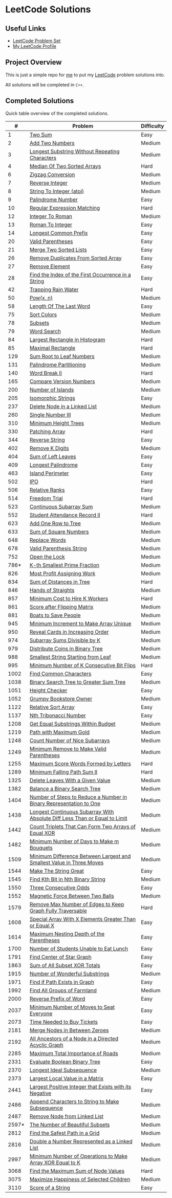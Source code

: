 # LeetCode Solutions

## Useful Links

- [LeetCode Problem Set](https://leetcode.com/problemset/)
- [My LeetCode Profile](https://leetcode.com/Jawdan)

## Project Overview

This is just a simple repo for [me](https://leetcode.com/Jawdan) to put my [LeetCode](https://leetcode.com/problemset/) problem solutions into.

All solutions will be completed in `C++`.

## Completed Solutions

Quick table overview of the completed solutions.

| #     | Problem                                                                                                                                                          | Difficulty |
| ----- | ---------------------------------------------------------------------------------------------------------------------------------------------------------------- | ---------- |
| 1     | [Two Sum](Solutions/0001.TwoSum.cpp)                                                                                                                             | Easy       |
| 2     | [Add Two Numbers](Solutions/0002.AddTwoNumbers.cpp)                                                                                                              | Medium     |
| 3     | [Longest Substring Without Repeating Characters](Solutions/0003.LongestSubstringWithoutRepeatingCharacters.cpp)                                                  | Medium     |
| 4     | [Median Of Two Sorted Arrays](Solutions/0004.MedianOfTwoSortedArrays.cpp)                                                                                        | Hard       |
| 6     | [Zigzag Conversion](Solutions/0006.ZigzagConversion.cpp)                                                                                                         | Medium     |
| 7     | [Reverse Integer](Solutions/0007.ReverseInteger.cpp)                                                                                                             | Medium     |
| 8     | [String To Integer (atoi)](Solutions/0008.StringToIntegerAtoi.cpp)                                                                                               | Medium     |
| 9     | [Palindrome Number](Solutions/0009.PalindromeNumber.cpp)                                                                                                         | Easy       |
| 10    | [Regular Expression Matching](Solutions/0010.RegularExpressionMatching.cpp)                                                                                      | Hard       |
| 12    | [Integer To Roman](Solutions/0012.IntegerToRoman.cpp)                                                                                                            | Medium     |
| 13    | [Roman To Integer](Solutions/0013.RomanToInteger.cpp)                                                                                                            | Easy       |
| 14    | [Longest Common Prefix](Solutions/0014.LongestCommonPrefix.cpp)                                                                                                  | Easy       |
| 20    | [Valid Parentheses](Solutions/0020.ValidParentheses.cpp)                                                                                                         | Easy       |
| 21    | [Merge Two Sorted Lists](Solutions/0021.MergeTwoSortedLists.cpp)                                                                                                 | Easy       |
| 26    | [Remove Duplicates From Sorted Array](Solutions/0026.RemoveDuplicatesFromSortedArray.cpp)                                                                        | Easy       |
| 27    | [Remove Element](Solutions/0027.RemoveElement.cpp)                                                                                                               | Easy       |
| 28    | [Find the Index of the First Occurrence in a String](solutions/0028.FindTheIndexOfTheFirstOccurenceInAString.cpp)                                                | Easy       |
| 42    | [Trapping Rain Water](Solutions/0042.TrappingRainWater.cpp)                                                                                                      | Hard       |
| 50    | [Pow(x, n)](Solutions/0050.PowXN.cpp)                                                                                                                            | Medium     |
| 58    | [Length Of The Last Word](Solutions/0058.LengthOfTheLastWord.cpp)                                                                                                | Easy       |
| 75    | [Sort Colors](Solutions/0075.SortColors.cpp)                                                                                                                     | Medium     |
| 78    | [Subsets](Solutions/0078.Subsets.cpp)                                                                                                                            | Medium     |
| 79    | [Word Search](Solutions/0079.WordSearch.cpp)                                                                                                                     | Medium     |
| 84    | [Largest Rectangle in Histogram](Solutions/0084.LargestRectangleInHistogram.cpp)                                                                                 | Hard       |
| 85    | [Maximal Rectangle](Solutions/0085.MaximalRectangle.cpp)                                                                                                         | Hard       |
| 129   | [Sum Root to Leaf Numbers](Solutions/0129.SumRootToLeafNumbers.cpp)                                                                                              | Medium     |
| 131   | [Palindrome Partitioning](Solutions/0131.PalindromePartitioning.cpp)                                                                                             | Medium     |
| 140   | [Word Break II](Solutions/0140.WordBreakII.cpp)                                                                                                                  | Hard       |
| 165   | [Compare Version Numbers](Solutions/0165.CompareVersionNumbers.cpp)                                                                                              | Medium     |
| 200   | [Number of Islands](Solutions/0200.NumberOfIslands.cpp)                                                                                                          | Medium     |
| 205   | [Isomorphic Strings](Solutions/0205.IsomorphicStrings.cpp)                                                                                                       | Easy       |
| 237   | [Delete Node in a Linked List](Solutions/0237.DeleteNodeInALinkedList.cpp)                                                                                       | Medium     |
| 260   | [Single Number III](Solutions/0260.SingleNumberIII.cpp)                                                                                                          | Medium     |
| 310   | [Minimum Height Trees](Solutions/0310.MinimumHeightTrees.cpp)                                                                                                    | Medium     |
| 330   | [Patching Array](Solutions/0330.PatchingArray.cpp)                                                                                                               | Hard       |
| 344   | [Reverse String](Solutions/0344.ReverseString.cpp)                                                                                                               | Easy       |
| 402   | [Remove K Digits](Solutions/0402.RemoveKDigits.cpp)                                                                                                              | Medium     |
| 404   | [Sum of Left Leaves](Solutions/0404.SumOfLeftLeaves.cpp)                                                                                                         | Easy       |
| 409   | [Longest Palindrome](Solutions/0409.LongestPalindrome.cpp)                                                                                                       | Easy       |
| 463   | [Island Perimeter](Solutions/0463.IslandPerimeter.cpp)                                                                                                           | Easy       |
| 502   | [IPO](Solutions/0502.IPO.cpp)                                                                                                                                    | Hard       |
| 506   | [Relative Ranks](Solutions/0506.RelativeRanks.cpp)                                                                                                               | Easy       |
| 514   | [Freedom Trial](Solutions/0514.FreedomTrial.cpp)                                                                                                                 | Hard       |
| 523   | [Continuous Subarray Sum](Solutions/0523.ContinuousSubarraySum.cpp)                                                                                              | Medium     |
| 552   | [Student Attendance Record II](Solutions/0552.StudentAttendanceRecordII.cpp)                                                                                     | Hard       |
| 623   | [Add One Row to Tree](Solutions/0623.AddOneRowToTree.cpp)                                                                                                        | Medium     |
| 633   | [Sum of Square Numbers](Solutions/0633.SumOfSquareNumbers.cpp)                                                                                                   | Medium     |
| 648   | [Replace Words](Solutions/0648.ReplaceWords.cpp)                                                                                                                 | Medium     |
| 678   | [Valid Parenthesis String](Solutions/0678.ValidParenthesisString.cpp)                                                                                            | Medium     |
| 752   | [Open the Lock](Solutions/0752.OpenTheLock.cpp)                                                                                                                  | Medium     |
| 786*  | [K-th Smallest Prime Fraction](Solutions/0786.KthSmallestPrimeFraction.cpp)                                                                                      | Medium     |
| 826   | [Most Profit Assigning Work](Solutions/0826.MostProfitAssigningWork.cpp)                                                                                         | Medium     |
| 834   | [Sum of Distances in Tree](Solutions/0834.SumOfDistancesInTree.cpp)                                                                                              | Hard       |
| 846   | [Hands of Straights](Solutions/0846.HandOfStraights.cpp)                                                                                                         | Medium     |
| 857   | [Minimum Cost to Hire K Workers](solutions/0857.MinimumCostToHireKWorkers.cpp)                                                                                   | Hard       |
| 861   | [Score after Flipping Matrix](Solutions/0861.ScoreAfterFlippingMatrix.cpp)                                                                                       | Medium     |
| 881   | [Boats to Save People](Solutions/0881.BoatsToSavePeople.cpp)                                                                                                     | Medium     |
| 945   | [Minimum Increment to Make Array Unique](Solutions/0945.MinimumIncrementToMakeArrayUnique.cpp)                                                                   | Medium     |
| 950   | [Reveal Cards in Increasing Order](Solutions/0950.RevealCardsInIncreasingOrder.cpp)                                                                              | Medium     |
| 974   | [Subarray Sums Divisible by K](Solutions/0974.SubarraySumsDivisibleByK.cpp)                                                                                      | Medium     |
| 979   | [Distribute Coins in Binary Tree](Solutions/979.DistributeCoinsInBinaryTree.cpp)                                                                                 | Medium     |
| 988   | [Smallest String Starting from Leaf](Solutions/0988.SmallestStringStartingFromLeaf.cpp)                                                                          | Medium     |
| 995   | [Minimum Number of K Consecutive Bit Flips](Solutions/0995.MinimumNumberOfKConsecutiveBitFlips.cpp)                                                              | Hard       |
| 1002  | [Find Common Characters](Solutions/1002.FindCommonCharacters.cpp)                                                                                                | Easy       |
| 1038  | [Binary Search Tree to Greater Sum Tree](Solutions/1038.BinarySearchTreeToGreaterSumTree.cpp)                                                                    | Medium     |
| 1051  | [Height Checker](Solutions/1051.HeightChecker.cpp)                                                                                                               | Easy       |
| 1052  | [Grumpy Bookstore Owner](Solutions/1052.GrumpyBookstoreOwner.cpp)                                                                                                | Medium     |
| 1122  | [Relative Sort Array](Solutions/1122.RelativeSortArray.cpp)                                                                                                      | Easy       |
| 1137  | [Nth Tribonacci Number](Solutions/1137.NthTribonacciNumber.cpp)                                                                                                  | Easy       |
| 1208  | [Get Equal Substrings Within Budget](Solutions/1208.GetEqualSubstringsWithinBudget.cpp)                                                                          | Medium     |
| 1219  | [Path with Maximum Gold](Solutions/1219.PathWithMaximumGold.cpp)                                                                                                 | Medium     |
| 1248  | [Count Number of Nice Subarrays](Solutions/1248.CountNumberOfNiceSubarrays.cpp)                                                                                  | Medium     |
| 1249  | [Minimum Remove to Make Valid Parentheses](Solutions/1249.MinimumRemoveToMakeValidParentheses.cpp)                                                               | Medium     |
| 1255  | [Maximum Score Words Formed by Letters](Solutions/1255.MaximumScoreWordsFormedByLetters.cpp)                                                                     | Hard       |
| 1289  | [Minimum Falling Path Sum II](Solutions/1289.MinimumFallingPathSumII.cpp)                                                                                        | Hard       |
| 1325  | [Delete Leaves With a Given Value](Solutions/1325.DeleteLeavesWithAGivenValue.cpp)                                                                               | Medium     |
| 1382  | [Balance a Binary Search Tree](Solutions/1382.BalanceABinarySearchTree.cpp)                                                                                      | Medium     |
| 1404  | [Number of Steps to Reduce a Number in Binary Representation to One](Solutions/1404.NumberOfStepsToReduceANumberInABinaryRepresentationToOne.cpp)                | Medium     |
| 1438  | [Longest Continuous Subarray With Absolute Diff Less Than or Equal to Limit](Solutions/1438.LongestContinuousSubarrayWithAbsoluteDiffLessThanOrEqualToLimit.cpp) | Medium     |
| 1442  | [Count Triplets That Can Form Two Arrays of Equal XOR](Solutions/1442.CountTripletsThatCanFormTwoArraysOfEqualXOR.cpp)                                           | Medium     |
| 1482  | [Minimum Number of Days to Make m Bouquets](Solutions/1482.MinimumNumberOfDaysToMakeMBouquets.cpp)                                                               | Medium     |
| 1509  | [Minimum Difference Between Largest and Smallest Value in Three Moves](Solutions/1509.MinimumDifferenceBetweenLargestAndSmallestValueInThreeMoves.cpp)           | Medium     |
| 1544  | [Make The String Great](Solutions/1544.MakeTheStringGreat.cpp)                                                                                                   | Easy       |
| 1545  | [Find Kth Bit in Nth Binary String](Solutions/1545.FindKthBitInNthBinaryString.cpp)                                                                              | Medium     |
| 1550  | [Three Consecutive Odds](Solutions/1550.ThreeConsecutiveOdds.cpp)                                                                                                | Easy       |
| 1552  | [Magnetic Force Between Two Balls](Solutions/1552.MagneticForceBetweenTwoBalls.cpp)                                                                              | Medium     |
| 1579  | [Remove Max Number of Edges to Keep Graph Fully Traversable](Solutions/1579.RemoveMaxNumberOfEdgesToKeepGraphFullyTraversable.cpp)                               | Hard       |
| 1608  | [Special Array With X Elements Greater Than or Equal X](Solutions/1608.SpecialArrayWithXElementsGreaterThanOrEqualX.cpp)                                         | Easy       |
| 1614  | [Maximum Nesting Depth of the Parentheses](Solutions/1614.MaximumNestingDepthOfTheParentheses.cpp)                                                               | Easy       |
| 1700  | [Number of Students Unable to Eat Lunch](Solutions/1700.NumberOfStudentsUnableToEatLunch.cpp)                                                                    | Easy       |
| 1791  | [Find Center of Star Graph](Solutions/1791.FindCenterOfStarGraph.cpp)                                                                                            | Easy       |
| 1863  | [Sum of All Subset XOR Totals](Solutions/1863.SumOfAllSubsetXORTotals.cpp)                                                                                       | Easy       |
| 1915  | [Number of Wonderful Substrings](Solutions/1915.NumberOfWonderfulSubstrings.cpp)                                                                                 | Medium     |
| 1971  | [Find if Path Exists in Graph](Solutions/1971.FindIfPathExistsInGraph.cpp)                                                                                       | Easy       |
| 1992  | [Find All Groups of Farmland](Solutions/1992.FindAllGroupsOfFarmland.cpp)                                                                                        | Medium     |
| 2000  | [Reverse Prefix of Word](Solutions/2000.ReversePrefixOfWord.cpp)                                                                                                 | Easy       |
| 2037  | [Minimum Number of Moves to Seat Everyone](Solutions/2037.MinimumNumberOfMovesToSeatEveryone.cpp)                                                                | Easy       |
| 2073  | [Time Needed to Buy Tickets](Solutions/2073.TimeNeededToBuyTickets.cpp)                                                                                          | Easy       |
| 2181  | [Merge Nodes in Between Zeroes](Solutions/2181.MergeNodesInBetweenZeros.cpp)                                                                                     | Medium     |
| 2192  | [All Ancestors of a Node in a Directed Acyclic Graph](Solutions/2192.AllAncestorsOfANodeInADirectedAcyclicGraph.cpp)                                             | Medium     |
| 2285  | [Maximum Total Importance of Roads](Solutions/2285.MaximumTotalImportanceOfRoads.cpp)                                                                            | Medium     |
| 2331  | [Evaluate Boolean Binary Tree](Solutions/2331.EvaluateBooleanBinaryTree.cpp)                                                                                     | Easy       |
| 2370  | [Longest Ideal Subsequence](Solutions/2370.LongestIdealSubsequence.cpp)                                                                                          | Medium     |
| 2373  | [Largest Local Value in a Matrix](Solutions/2373.LargestLocalValueInAMatrix.cpp)                                                                                 | Easy       |
| 2441  | [Largest Positive Integer that Exists with its Negative](Solutions/2441.LargestPositiveIntegerThatExistsWithItsNegative.cpp)                                     | Easy       |
| 2486  | [Append Characters to String to Make Subsequence](Solutions/2486.AppendCharactersToStringToMakeSubsequence.cpp)                                                  | Medium     |
| 2487  | [Remove Node from Linked List](Solutions/2487.RemoveNodesFromLinkedList.cpp)                                                                                     | Medium     |
| 2597* | [The Number of Beautiful Subsets](Solutions/2597.TheNumberOfBeautifulSubsets.cpp)                                                                                | Medium     |
| 2812  | [Find the Safest Path in a Grid](Solutions/2812.FindTheSafestPathInAGrid.cpp)                                                                                    | Medium     |
| 2816  | [Double a Number Represented as a Linked List](Solutions/2816.DoubleANumberRepresentedAsALinkedList.cpp)                                                         | Medium     |
| 2997  | [Minimum Number of Operations to Make Array XOR Equal to K](Solutions/2997.MinimumNumberOfOperationsToMakeArrayXOREqualToK.cpp)                                  | Medium     |
| 3068  | [Find the Maximum Sum of Node Values](Solutions/3068.FindTheMaximumSumOfNodeValues.cpp)                                                                          | Hard       |
| 3075  | [Maximize Happiness of Selected Children](Solutions/3075.MaximizeHappinessOfSelectedChildren.cpp)                                                                | Medium     |
| 3110  | [Score of a String](Solutions/3110.ScoreOfAString.cpp)                                                                                                           | Easy       |